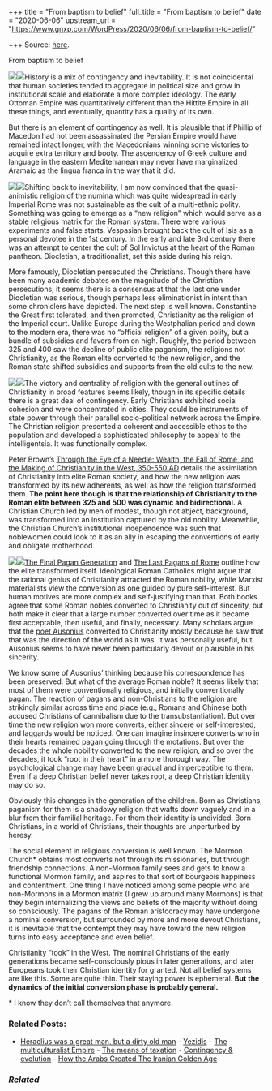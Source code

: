 +++
title = "From baptism to belief"
full_title = "From baptism to belief"
date = "2020-06-06"
upstream_url = "https://www.gnxp.com/WordPress/2020/06/06/from-baptism-to-belief/"

+++
Source: [here](https://www.gnxp.com/WordPress/2020/06/06/from-baptism-to-belief/).

From baptism to belief

[![](https://i0.wp.com/www.gnxp.com/WordPress/wp-content/uploads/2020/03/eyeoftheneedle.png.png?resize=182%2C277&ssl=1)![](https://i0.wp.com/www.gnxp.com/WordPress/wp-content/uploads/2020/03/eyeoftheneedle.png.png?resize=182%2C277&ssl=1)](https://www.amazon.com/exec/obidos/ASIN/B009EYPOCC//geneexpressio-20)History is a mix of contingency and inevitability. It is not coincidental that human societies tended to aggregate in political size and grow in institutional scale and elaborate a more complex ideology. The early Ottoman Empire was quantitatively different than the Hittite Empire in all these things, and eventually, quantity has a quality of its own.

But there is an element of contingency as well. It is plausible that if Phillip of Macedon had not been assassinated the Persian Empire would have remained intact longer, with the Macedonians winning some victories to acquire extra territory and booty. The ascendency of Greek culture and language in the eastern Mediterranean may never have marginalized Aramaic as the lingua franca in the way that it did.

[![](https://i0.wp.com/www.gnxp.com/WordPress/wp-content/uploads/2018/03/final_pagan.jpeg?resize=183%2C276&ssl=1)![](https://i0.wp.com/www.gnxp.com/WordPress/wp-content/uploads/2018/03/final_pagan.jpeg?resize=183%2C276&ssl=1)](https://www.amazon.com/exec/obidos/ASIN/B00Q6B7FXW//geneexpressio-20)Shifting back to inevitability, I am now convinced that the quasi-animistic religion of the numina which was quite widespread in early Imperial Rome was not sustainable as the cult of a multi-ethnic polity. Something was going to emerge as a “new religion” which would serve as a stable religious matrix for the Roman system. There were various experiments and false starts. Vespasian brought back the cult of Isis as a personal devotee in the 1st century. In the early and late 3rd century there was an attempt to center the cult of Sol Invictus at the heart of the Roman pantheon. Diocletian, a traditionalist, set this aside during his reign.

More famously, Diocletian persecuted the Christians. Though there have been many academic debates on the magnitude of the Christian persecutions, it seems there is a consensus at that the last one under Diocletian was serious, though perhaps less eliminationist in intent than some chroniclers have depicted. The next step is well known. Constantine the Great first tolerated, and then promoted, Christianity as the religion of the Imperial court. Unlike Europe during the Westphalian period and down to the modern era, there was no “official religion” of a given polity, but a bundle of subsidies and favors from on high. Roughly, the period between 325 and 400 saw the decline of public elite paganism, the religions not Christianity, as the Roman elite converted to the new religion, and the Roman state shifted subsidies and supports from the old cults to the new.

[![](https://i0.wp.com/www.gnxp.com/WordPress/wp-content/uploads/2017/11/lastpagansofrome.jpeg?resize=187%2C270&ssl=1)![](https://i0.wp.com/www.gnxp.com/WordPress/wp-content/uploads/2017/11/lastpagansofrome.jpeg?resize=187%2C270&ssl=1)](https://www.amazon.com/exec/obidos/ASIN/B005PUWWQK//geneexpressio-20)The victory and centrality of religion with the general outlines of Christianity in broad features seems likely, though in its specific details there is a great deal of contingency. Early Christians exhibited social cohesion and were concentrated in cities. They could be instruments of state power through their parallel socio-political network across the Empire. The Christian religion presented a coherent and accessible ethos to the population and developed a sophisticated philosophy to appeal to the intelligentsia. It was functionally complex.

Peter Brown’s [Through the Eye of a Needle: Wealth, the Fall of Rome, and the Making of Christianity in the West, 350-550 AD](https://www.amazon.com/exec/obidos/ASIN/B009EYPOCC//geneexpressio-20) details the assimilation of Christianity into elite Roman society, and how the new religion was transformed by its new adherents, as well as how the religion transformed them. **The point here though is that the relationship of Christianity to the Roman elite between 325 and 500 was dynamic and bidirectional.** A Christian Church led by men of modest, though not abject, background, was transformed into an institution captured by the old nobility. Meanwhile, the Christian Church’s institutional independence was such that noblewomen could look to it as an ally in escaping the conventions of early and obligate motherhood.

[![](https://i0.wp.com/www.gnxp.com/WordPress/wp-content/uploads/2019/09/culturalevolution.jpeg?resize=182%2C277&ssl=1)![](https://i0.wp.com/www.gnxp.com/WordPress/wp-content/uploads/2019/09/culturalevolution.jpeg?resize=182%2C277&ssl=1)](https://www.amazon.com/exec/obidos/ASIN/B01DNDPPH8//geneexpressio-20)[The Final Pagan Generation](https://www.amazon.com/exec/obidos/ASIN/B00Q6B7FXW//geneexpressio-20) and [The Last Pagans of Rome](%22https://www.amazon.com/exec/obidos/ASIN/B005PUWWQK//geneexpressio-20') outline how the elite transformed itself. Ideological Roman Catholics might argue that the rational genius of Christianity attracted the Roman nobility, while Marxist materialists view the conversion as one guided by pure self-interest. But human motives are more complex and self-justifying than that. Both books agree that some Roman nobles converted to Christianity out of sincerity, but both make it clear that a large number converted over time as it became first acceptable, then useful, and finally, necessary. Many scholars argue that the [poet Ausonius](https://en.wikipedia.org/wiki/Ausonius#:~:text=Decimus%20or%20Decimius%20Magnus%20Ausonius,bestowed%20the%20consulship%20on%20him.) converted to Christianity mostly because he saw that that was the direction of the world as it was. It was personally useful, but Ausonius seems to have never been particularly devout or plausible in his sincerity.

We know some of Ausonius’ thinking because his correspondence has been preserved. But what of the average Roman noble? It seems likely that most of them were conventionally religious, and initially conventionally pagan. The reaction of pagans and non-Christians to the religion are strikingly similar across time and place (e.g., Romans and Chinese both accused Christians of cannibalism due to the transubstantiation). But over time the new religion won more converts, either sincere or self-interested, and laggards would be noticed. One can imagine insincere converts who in their hearts remained pagan going through the motations. But over the decades the whole nobility converted to the new religion, and so over the decades, it took “root in their heart” in a more thorough way. The psychological change may have been gradual and imperceptible to them. Even if a deep Christian belief never takes root, a deep Christian identity may do so.

Obviously this changes in the generation of the children. Born as Christians, paganism for them is a shadowy religion that wafts down vaguely and in a blur from their familial heritage. For them their identity is undivided. Born Christians, in a world of Christians, their thoughts are unperturbed by heresy.

The social element in religious conversion is well known. The Mormon Church\* obtains most converts not through its missionaries, but through friendship connections. A non-Mormon family sees and gets to know a functional Mormon family, and aspires to that sort of bourgeois happiness and contentment. One thing I have noticed among some people who are non-Mormons in a Mormon matrix (I grew up around many Mormons) is that they begin internalizing the views and beliefs of the majority without doing so consciously. The pagans of the Roman aristocracy may have undergone a nominal conversion, but surrounded by more and more devout Christians, it is inevitable that the contempt they may have toward the new religion turns into easy acceptance and even belief.

Christianity “took” in the West. The nominal Christians of the early generations became self-consciously pious in later generations, and later Europeans took their Christian identity for granted. Not all belief systems are like this. Some are quite thin. Their staying power is ephemeral. **But the dynamics of the initial conversion phase is probably general.**

\* I know they don’t call themselves that anymore.

### Related Posts:

- [Heraclius was a great man, but a dirty old
  man](https://www.gnxp.com/WordPress/2017/08/30/heraclius-was-a-great-man-but-a-dirty-old-man/) - [Yezidis](https://www.gnxp.com/WordPress/2006/02/25/yezidis/) - [The multiculturalist
  Empire](https://www.gnxp.com/WordPress/2022/12/12/the-multiculturalist-empire/) - [The means of
  taxation](https://www.gnxp.com/WordPress/2009/10/26/the-means-of-taxation/) - [Contingency &
  evolution](https://www.gnxp.com/WordPress/2007/10/23/contingency-evolution/) - [How the Arabs Created The Iranian Golden
  Age](https://www.gnxp.com/WordPress/2020/07/05/how-the-arabs-created-the-iranian-golden-age/)

### *Related*

[](https://www.addtoany.com/add_to/facebook?linkurl=https%3A%2F%2Fwww.gnxp.com%2FWordPress%2F2020%2F06%2F06%2Ffrom-baptism-to-belief%2F&linkname=From%20baptism%20to%20belief "Facebook")[](https://www.addtoany.com/add_to/twitter?linkurl=https%3A%2F%2Fwww.gnxp.com%2FWordPress%2F2020%2F06%2F06%2Ffrom-baptism-to-belief%2F&linkname=From%20baptism%20to%20belief "Twitter")[](https://www.addtoany.com/add_to/email?linkurl=https%3A%2F%2Fwww.gnxp.com%2FWordPress%2F2020%2F06%2F06%2Ffrom-baptism-to-belief%2F&linkname=From%20baptism%20to%20belief "Email")[](https://www.addtoany.com/share)
